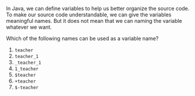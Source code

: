 In Java, we can define variables to help us better organize the source code. To make our source code understandable, we can give the variables meaningful names. But it does not mean that we can naming the variable whatever we want.

Which of the following names can be used as a variable name?

1. `teacher`
2. `teacher_1`
3. `_teacher_1`
4. `1_teacher`
5. `$teacher`
6. `+teacher`
7. `$-teacher`